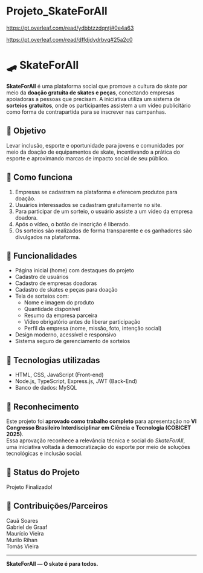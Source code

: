 # Projeto_SkateForAll
https://pt.overleaf.com/read/ydbbtzzdqntj#0e4a63

https://pt.overleaf.com/read/dffdjdydrbvq#25a2c0

# 🛹 SkateForAll

**SkateForAll** é uma plataforma social que promove a cultura do skate por meio da **doação gratuita de skates e peças**, conectando empresas apoiadoras a pessoas que precisam. A iniciativa utiliza um sistema de **sorteios gratuitos**, onde os participantes assistem a um vídeo publicitário como forma de contrapartida para se inscrever nas campanhas.

## 🚀 Objetivo

Levar inclusão, esporte e oportunidade para jovens e comunidades por meio da doação de equipamentos de skate, incentivando a prática do esporte e aproximando marcas de impacto social de seu público.

## 🎯 Como funciona

1. Empresas se cadastram na plataforma e oferecem produtos para doação.
2. Usuários interessados se cadastram gratuitamente no site.
3. Para participar de um sorteio, o usuário assiste a um vídeo da empresa doadora.
4. Após o vídeo, o botão de inscrição é liberado.
5. Os sorteios são realizados de forma transparente e os ganhadores são divulgados na plataforma.

## 🧩 Funcionalidades

- Página inicial (home) com destaques do projeto
- Cadastro de usuários
- Cadastro de empresas doadoras
- Cadastro de skates e peças para doação
- Tela de sorteios com:
  - Nome e imagem do produto
  - Quantidade disponível
  - Resumo da empresa parceira
  - Vídeo obrigatório antes de liberar participação
  - Perfil da empresa (nome, missão, foto, intenção social)
- Design moderno, acessível e responsivo
- Sistema seguro de gerenciamento de sorteios

## 🎨 Tecnologias utilizadas

- HTML, CSS, JavaScript (Front-end)
- Node.js, TypeScript, Express.js, JWT (Back-End)
- Banco de dados: MySQL

## 🏅 Reconhecimento

Este projeto foi **aprovado como trabalho completo** para apresentação no **VI Congresso Brasileiro Interdisciplinar em Ciência e Tecnologia (COBICET 2025)**.  
Essa aprovação reconhece a relevância técnica e social do *SkateForAll*, uma iniciativa voltada à democratização do esporte por meio de soluções tecnológicas e inclusão social.

## 📌 Status do Projeto

Projeto Finalizado!

## 🤝 Contribuições/Parceiros

Cauã Soares  
Gabriel de Graaf  
Maurício Vieira  
Murilo Rihan  
Tomás Vieira  

---

**SkateForAll — O skate é para todos.**
